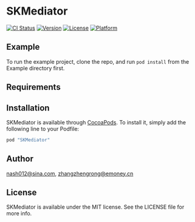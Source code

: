 # SKMediator

[![CI Status](http://img.shields.io/travis/nash012@sina.com/SKMediator.svg?style=flat)](https://travis-ci.org/nash012@sina.com/SKMediator)
[![Version](https://img.shields.io/cocoapods/v/SKMediator.svg?style=flat)](http://cocoapods.org/pods/SKMediator)
[![License](https://img.shields.io/cocoapods/l/SKMediator.svg?style=flat)](http://cocoapods.org/pods/SKMediator)
[![Platform](https://img.shields.io/cocoapods/p/SKMediator.svg?style=flat)](http://cocoapods.org/pods/SKMediator)

## Example

To run the example project, clone the repo, and run `pod install` from the Example directory first.

## Requirements

## Installation

SKMediator is available through [CocoaPods](http://cocoapods.org). To install
it, simply add the following line to your Podfile:

```ruby
pod "SKMediator"
```

## Author

nash012@sina.com, zhangzhengrong@emoney.cn

## License

SKMediator is available under the MIT license. See the LICENSE file for more info.
